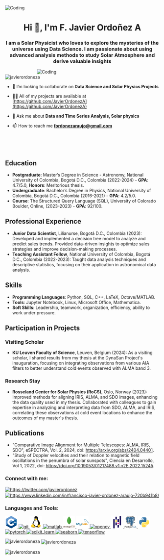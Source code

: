 <img align="center" alt="Coding" width="1000" src="https://camo.githubusercontent.com/f5a8ba4f28fe3ec8d5eb73dfa2303873b5d7122fb1ba08a5946e24d6c13e82c4/68747470733a2f2f6d656469612e6c6963646e2e636f6d2f646d732f696d6167652f4334443132415145536a37322d733567454b672f61727469636c652d636f7665725f696d6167652d736872696e6b5f3630305f323030302f302f313632363735333836373131303f653d3231343734383336343726763d6265746126743d4b6637594175775a74794347594c4e63682d4d676335654f432d376837754c5f646e424149677341465251">


<h1 align="center">Hi 👋, I'm F. Javier Ordoñez A</h1>
<h3 align="center">I am a Solar Physicist who loves to explore the mysteries of the universe using Data Science. I am passionate about using advanced analysis methods to study Solar Atmosphere and  derive valuable insights</h3>


<img align="right" alt="Coding" width="400" src="https://camo.githubusercontent.com/6113555652cc6dc7c637a96242fb21474d83afbeb7428441c43d616a17cc1daf/68747470733a2f2f63646e2e6472696262626c652e636f6d2f75736572732f3932363533372f73637265656e73686f74732f343530323932342f6d656469612f31383138316562333965656339373834646232353665323436393534616462612e676966">


<p align="left"> <img src="https://komarev.com/ghpvc/?username=javierordoneza&label=Profile%20views&color=0e75b6&style=flat" alt="javierordoneza" /> </p>

- 👯 I’m looking to collaborate on **Data Science and Solar Physics Projects**

- 👨‍💻 All of my projects are available at [https://github.com/JavierOrdonezA](https://github.com/JavierOrdonezA)
  
-  💬 Ask me about **Data and Time Series Analysis, Solar physics**

- 📫 How to reach me **fordonezaraujo@gmail.com**

<br>
<br>
<br>

## Education

- **Postgraduate**: Master’s Degree in Science - Astronomy, National University of Colombia, Bogotá D.C., Colombia (2022-2024) - **GPA**: 4.7/5.0, **Honors**: Meritorious thesis.
- **Undergraduate**: Bachelor’s Degree in Physics, National University of Colombia, Bogotá D.C., Colombia (2016-2021) - **GPA**: 4.2/5.0.
- **Course**: The Structured Query Language (SQL), University of Colorado Boulder, Online,  (2023-2023) - **GPA**: 92/100.


## Professional Experience

- **Junior Data Scientist**, Lilianurse, Bogotá D.C., Colombia (2023): Developed and implemented a decision tree model to analyze and predict sales trends. Provided data-driven insights to optimize sales strategies and improve decision-making processes.
- **Teaching Assistant Fellow**, National University of Colombia, Bogotá D.C., Colombia (2022-2023): Taught data analysis techniques and descriptive statistics, focusing on their application in astronomical data analysis.

## Skills

- **Programming Languages**: Python, SQL, C++, LaTeX, Octave/MATLAB.
- **Tools**: Jupyter Notebook, Linux, Microsoft Office, Mathematica.
- **Soft Skills**: Leadership, teamwork, organization, efficiency, ability to work under pressure.


## Participation in Projects

### Visiting Scholar
- **KU Leuven Faculty of Science**, Leuven, Belgium (2024): As a visiting scholar, I shared results from my thesis at the DynaSun Project's inauguration, focusing on integrating observations from various AIA filters to better understand cold events observed with ALMA band 3.

### Research Stay
- **Rosseland Center for Solar Physics (RoCS)**, Oslo, Norway (2023): Improved methods for aligning IRIS, ALMA, and SDO images, enhancing the data quality used in my thesis. Collaborated with colleagues to gain expertise in analyzing and interpreting data from SDO, ALMA, and IRIS, correlating these observations at cold event locations to enhance the outcomes of my master's thesis.


## Publications

- "Comparative Image Alignment for Multiple Telescopes: ALMA, IRIS, SDO", eSPECTRA, Vol. 2, 2024, doi:
https://arxiv.org/abs/2404.04401.
- "Study of Doppler velocities and their relation to magnetic field oscillations in the penumbra of solar sunspots", Ciencia en Desarrollo, Vol 1, 2022, doi:
https://doi.org/10.19053/01217488.v1.n2E.2022.15245.



<h3 align="left">Connect with me:</h3>
<p align="left">
<a href="https://twitter.com/javiierordonez" target="blank"><img align="center" src="https://raw.githubusercontent.com/rahuldkjain/github-profile-readme-generator/master/src/images/icons/Social/twitter.svg" alt="https://twitter.com/javiierordonez" height="30" width="40" /></a>
<a href="https://www.linkedin.com/in/francisco-javier-ordonez-araujo-720b941b8/" target="blank"><img align="center" src="https://raw.githubusercontent.com/rahuldkjain/github-profile-readme-generator/master/src/images/icons/Social/linked-in-alt.svg" alt="https://www.linkedin.com/in/francisco-javier-ordonez-araujo-720b941b8/" height="30" width="40" /></a>
</p>

<h3 align="left">Languages and Tools:</h3>
<p align="left"> <a href="https://www.w3schools.com/cpp/" target="_blank" rel="noreferrer"> <img src="https://raw.githubusercontent.com/devicons/devicon/master/icons/cplusplus/cplusplus-original.svg" alt="cplusplus" width="40" height="40"/> </a> <a href="https://git-scm.com/" target="_blank" rel="noreferrer"> <img src="https://www.vectorlogo.zone/logos/git-scm/git-scm-icon.svg" alt="git" width="40" height="40"/> </a> <a href="https://www.linux.org/" target="_blank" rel="noreferrer"> <img src="https://raw.githubusercontent.com/devicons/devicon/master/icons/linux/linux-original.svg" alt="linux" width="40" height="40"/> </a> <a href="https://www.mathworks.com/" target="_blank" rel="noreferrer"> <img src="https://upload.wikimedia.org/wikipedia/commons/2/21/Matlab_Logo.png" alt="matlab" width="40" height="40"/> </a> <a href="https://www.mongodb.com/" target="_blank" rel="noreferrer"> <img src="https://raw.githubusercontent.com/devicons/devicon/master/icons/mongodb/mongodb-original-wordmark.svg" alt="mongodb" width="40" height="40"/> </a> <a href="https://www.mysql.com/" target="_blank" rel="noreferrer"> <img src="https://raw.githubusercontent.com/devicons/devicon/master/icons/mysql/mysql-original-wordmark.svg" alt="mysql" width="40" height="40"/> </a> <a href="https://opencv.org/" target="_blank" rel="noreferrer"> <img src="https://www.vectorlogo.zone/logos/opencv/opencv-icon.svg" alt="opencv" width="40" height="40"/> </a> <a href="https://pandas.pydata.org/" target="_blank" rel="noreferrer"> <img src="https://raw.githubusercontent.com/devicons/devicon/2ae2a900d2f041da66e950e4d48052658d850630/icons/pandas/pandas-original.svg" alt="pandas" width="40" height="40"/> </a> <a href="https://www.postgresql.org" target="_blank" rel="noreferrer"> <img src="https://raw.githubusercontent.com/devicons/devicon/master/icons/postgresql/postgresql-original-wordmark.svg" alt="postgresql" width="40" height="40"/> </a> <a href="https://www.python.org" target="_blank" rel="noreferrer"> <img src="https://raw.githubusercontent.com/devicons/devicon/master/icons/python/python-original.svg" alt="python" width="40" height="40"/> </a> <a href="https://pytorch.org/" target="_blank" rel="noreferrer"> <img src="https://www.vectorlogo.zone/logos/pytorch/pytorch-icon.svg" alt="pytorch" width="40" height="40"/> </a> <a href="https://scikit-learn.org/" target="_blank" rel="noreferrer"> <img src="https://upload.wikimedia.org/wikipedia/commons/0/05/Scikit_learn_logo_small.svg" alt="scikit_learn" width="40" height="40"/> </a> <a href="https://seaborn.pydata.org/" target="_blank" rel="noreferrer"> <img src="https://seaborn.pydata.org/_images/logo-mark-lightbg.svg" alt="seaborn" width="40" height="40"/> </a> <a href="https://www.tensorflow.org" target="_blank" rel="noreferrer"> <img src="https://www.vectorlogo.zone/logos/tensorflow/tensorflow-icon.svg" alt="tensorflow" width="40" height="40"/> </a> </p>

<p><img align="left" src="https://github-readme-stats.vercel.app/api/top-langs?username=javierordoneza&show_icons=true&locale=en&layout=compact" alt="javierordoneza" /></p>

<p>&nbsp;<img align="center" src="https://github-readme-stats.vercel.app/api?username=javierordoneza&show_icons=true&locale=en" alt="javierordoneza" /></p>

<p><img align="center" src="https://github-readme-streak-stats.herokuapp.com/?user=javierordoneza&" alt="javierordoneza" /></p>
